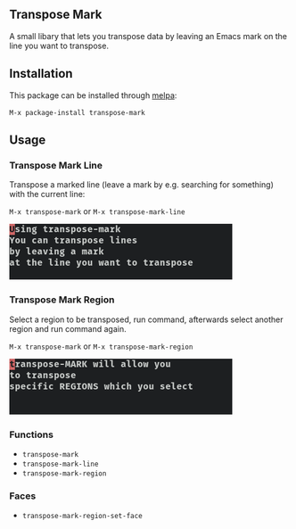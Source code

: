 ## Transpose Mark

A small libary that lets you transpose data by leaving an Emacs mark on the line you want to transpose.

## Installation

This package can be installed through [melpa](http://melpa.milkbox.net/):

    M-x package-install transpose-mark

## Usage

### Transpose Mark Line

Transpose a marked line (leave a mark by e.g. searching for something) with the current line:

`M-x transpose-mark`
or
`M-x transpose-mark-line`

![transpose-mark](https://raw.githubusercontent.com/attichacker/transpose-mark/master/images/transpose-mark.gif)

### Transpose Mark Region

Select a region to be transposed, run command, afterwards select another region and run command again.

`M-x transpose-mark`
or
`M-x transpose-mark-region`

![transpose-region](https://raw.githubusercontent.com/attichacker/transpose-mark/master/images/transpose-region.gif)

### Functions
* `transpose-mark`
* `transpose-mark-line`
* `transpose-mark-region`

### Faces
* `transpose-mark-region-set-face`
